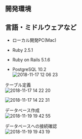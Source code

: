 ## 開発環境
言語・ミドルウェアなど
---
- ローカル開発PC(Mac)  

- Ruby 2.5.1  

- Ruby on Rails 5.1.6  

- PostgreSQL 10.2  
![2018-11-17 12 06 23](https://user-images.githubusercontent.com/35171408/48656641-64e61280-ea6b-11e8-9d4d-868bca99d9fc.png)  

テーブル定義  
![2018-11-17 14 22 20](https://user-images.githubusercontent.com/35171408/48657480-b21ab200-ea74-11e8-9940-c446a06180ee.png)  

![2018-11-17 14 22 31](https://user-images.githubusercontent.com/35171408/48657481-b3e47580-ea74-11e8-97c2-91a63e2179f0.png)  

データベース作成  
![2018-11-19 19 42 55](https://user-images.githubusercontent.com/35171408/48703390-d9b97800-ec36-11e8-8a90-230ac524ca9d.png)  

データベースへの接続確認  
![2018-11-19 19 43 19](https://user-images.githubusercontent.com/35171408/48703391-da520e80-ec36-11e8-8340-fed00c4ada29.png)  
